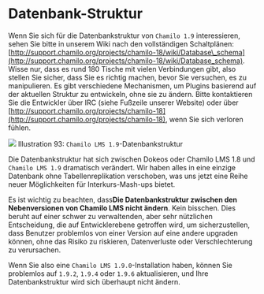 # Datenbank-Struktur

Wenn Sie sich für die Datenbankstruktur von `Chamilo 1.9` interessieren, sehen Sie bitte in unserem Wiki nach den vollständigen Schaltplänen: [http://support.chamilo.org/projects/chamilo-18/wiki/Database\_schema](http://support.chamilo.org/projects/chamilo-18/wiki/Database_schema). Wisse nur, dass es rund 180 Tische mit vielen Verbindungen gibt, also stellen Sie sicher, dass Sie es richtig machen, bevor Sie versuchen, es zu manipulieren. Es gibt verschiedene Mechanismen, um Plugins basierend auf der aktuellen Struktur zu entwickeln, ohne sie zu ändern. Bitte kontaktieren Sie die Entwickler über IRC \(siehe Fußzeile unserer Website\) oder über [http://support.chamilo.org/projects/chamilo-18](http://support.chamilo.org/projects/chamilo-18), wenn Sie sich verloren fühlen.

![](../../.gitbook/assets/images51%20%281%29.png)
Illustration 93: `Chamilo LMS 1.9`-Datenbankstruktur

Die Datenbankstruktur hat sich zwischen Dokeos oder Chamilo LMS 1.8 und `Chamilo LMS 1.9` dramatisch verändert. Wir haben alles in eine einzige Datenbank ohne Tabellenreplikation verschoben, was uns jetzt eine Reihe neuer Möglichkeiten für Interkurs-Mash-ups bietet.

Es ist wichtig zu beachten, dass**Die Datenbankstruktur zwischen den Nebenversionen von Chamilo LMS nicht ändern**. Kein bisschen. Dies beruht auf einer schwer zu verwaltenden, aber sehr nützlichen Entscheidung, die auf Entwicklerebene getroffen wird, um sicherzustellen, dass Benutzer problemlos von einer Version auf eine andere upgraden können, ohne das Risiko zu riskieren, Datenverluste oder Verschlechterung zu verursachen.

Wenn Sie also eine `Chamilo LMS 1.9.0`-Installation haben, können Sie problemlos auf `1.9.2`, `1.9.4` oder `1.9.6` aktualisieren, und Ihre Datenbankstruktur wird sich überhaupt nicht ändern.